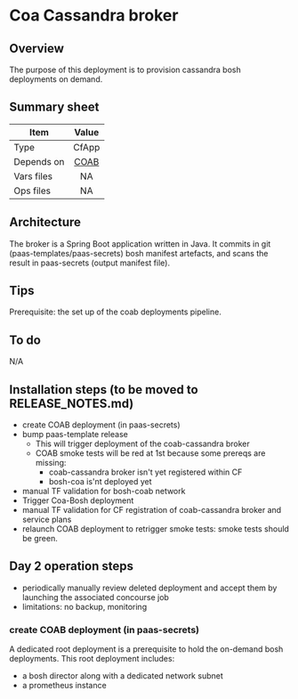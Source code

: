 # Coa Cassandra broker

## Overview

The purpose of this deployment is to provision cassandra bosh deployments on demand. 

## Summary sheet

| Item | Value |
| -- | :--: |
| Type | CfApp |
| Depends on | [COAB](https://github.com/orange-cloudfoundry/cf-ops-automation-broker) |
| Vars files | NA |
| Ops files | NA |

## Architecture

The broker is a Spring Boot application written in Java. It commits in git (paas-templates/paas-secrets) bosh manifest artefacts, and scans the result in paas-secrets (output manifest file). 

## Tips

Prerequisite: the set up of the coab deployments pipeline.

## To do

N/A

## Installation steps (to be moved to RELEASE_NOTES.md)

* create COAB deployment (in paas-secrets) 
* bump paas-template release 
   * This will trigger deployment of the coab-cassandra broker 
   * COAB smoke tests will be red at 1st because some prereqs are missing:
      * coab-cassandra broker isn't yet registered within CF 
      * bosh-coa is'nt deployed yet 
* manual TF validation for bosh-coab network
* Trigger Coa-Bosh deployment 
* manual TF validation for CF registration of coab-cassandra broker and service plans   
* relaunch COAB deployment to retrigger smoke tests: smoke tests should be green.

## Day 2 operation steps 
* periodically manually review deleted deployment and accept them by launching the associated concourse job  
* limitations: no backup, monitoring

### create COAB deployment (in paas-secrets)

A dedicated root deployment is a prerequisite to hold the on-demand bosh deployments. This root deployment includes:
* a bosh director along with a dedicated network subnet
* a prometheus instance